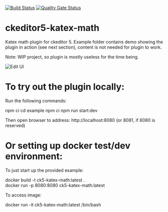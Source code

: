 [![Build Status](https://travis-ci.org/McFizh/ckeditor5-katex-math.svg?branch=master)](https://travis-ci.org/McFizh/ckeditor5-katex-math)
[![Quality Gate Status](https://sonarcloud.io/api/project_badges/measure?project=ckeditor5-katex-math&metric=alert_status)](https://sonarcloud.io/dashboard?id=ckeditor5-katex-math)

# ckeditor5-katex-math

Katex math plugin for ckeditor 5. Example folder contains demo showing the plugin in action (see next section), content is not needed for plugin to work.

Note: WIP project, so plugin is mostly useless for the time being.

![Edit UI](docs/images/screenshot_1.png)

# To try out the plugin locally:

Run the following commands:

npm ci
cd example
npm ci
npm run start:dev

Then open browser to address: http://localhost:8080  (or 8081, if 8080 is reserved)

# Or setting up docker test/dev environment:

To just start up the provided example:

docker build -t ck5-katex-math:latest .\
docker run -p 8080:8080 ck5-katex-math:latest

To access image:

docker run -it ck5-katex-math:latest /bin/bash
